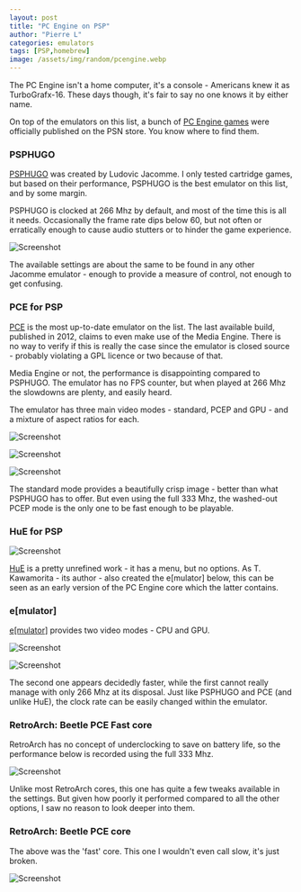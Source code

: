 ```yaml
---
layout: post
title: "PC Engine on PSP"
author: "Pierre L"
categories: emulators
tags: [PSP,homebrew]
image: /assets/img/random/pcengine.webp
---
```


The PC Engine isn't a home computer, it's a console - Americans knew it as TurboGrafx-16. These days though, it's fair to say no one knows it by either name.

On top of the emulators on this list, a bunch of [PC Engine games](https://en.wikipedia.org/wiki/List_of_PlayStation_Store_TurboGrafx-16_games) were officially published on the PSN store. You know where to find them.

### PSPHUGO

[PSPHUGO](https://archive.org/details/psphugo.7z) was created by Ludovic Jacomme. I only tested cartridge games, but based on their performance, PSPHUGO is the best emulator on this list, and by some margin.

PSPHUGO is clocked at 266 Mhz by default, and most of the time this is all it needs. Occasionally the frame rate dips below 60, but not often or erratically enough to cause audio stutters or to hinder the game experience. 

![Screenshot](https://github.com/PSP-Archive/PSP-Archive.github.io/raw/gh-pages/assets/img/snaps/20210821224953.webp)

The available settings are about the same to be found in any other Jacomme emulator - enough to provide a measure of control, not enough to get confusing.

### PCE for PSP

[PCE](https://archive.org/details/pcep-083-d-6.7z) is the most up-to-date emulator on the list. The last available build, published in 2012, claims to even make use of the Media Engine. There is no way to verify if this is really the case since the emulator is closed source - probably violating a GPL licence or two because of that.

Media Engine or not, the performance is disappointing compared to PSPHUGO. The emulator has no FPS counter, but when played at 266 Mhz the slowdowns are plenty, and easily heard. 

The emulator has three main video modes - standard, PCEP and GPU - and a mixture of aspect ratios for each.

![Screenshot](https://github.com/PSP-Archive/PSP-Archive.github.io/raw/gh-pages/assets/img/snaps/20210821230201.webp)

![Screenshot](https://github.com/PSP-Archive/PSP-Archive.github.io/raw/gh-pages/assets/img/snaps/20210821230251.webp)

![Screenshot](https://github.com/PSP-Archive/PSP-Archive.github.io/raw/gh-pages/assets/img/snaps/20210821230348.webp)

The standard mode provides a beautifully crisp image - better than what PSPHUGO has to offer. But even using the full 333 Mhz, the washed-out PCEP mode is the only one to be fast enough to be playable.

### HuE for PSP

![Screenshot](https://github.com/PSP-Archive/PSP-Archive.github.io/raw/gh-pages/assets/img/snaps/20210821231146.webp)

[HuE](https://archive.org/details/hu-epsp-070.7z) is a pretty unrefined work - it has a menu, but no options. As T. Kawamorita - its author - also created the e[mulator] below, this can be seen as an early version of the PC Engine core which the latter contains.

### e[mulator]

[e[mulator]](https://archive.org/details/emulator_082f.7z) provides two video modes - CPU and GPU. 

![Screenshot](https://github.com/PSP-Archive/PSP-Archive.github.io/raw/gh-pages/assets/img/snaps/20210821231823.webp)

![Screenshot](https://github.com/PSP-Archive/PSP-Archive.github.io/raw/gh-pages/assets/img/snaps/20210821231742.webp)

The second one appears decidedly faster, while the first cannot really manage with only 266 Mhz at its disposal. Just like PSPHUGO and PCE (and unlike HuE), the clock rate can be easily changed within the emulator.

### RetroArch: Beetle PCE Fast core

RetroArch has no concept of underclocking to save on battery life, so the performance below is recorded using the full 333 Mhz.

![Screenshot](https://github.com/PSP-Archive/PSP-Archive.github.io/raw/gh-pages/assets/img/snaps/20210821232115.webp)

Unlike most RetroArch cores, this one has quite a few tweaks available in the settings. But given how poorly it performed compared to all the other options, I saw no reason to look deeper into them.

### RetroArch: Beetle PCE core

The above was the 'fast' core. This one I wouldn't even call slow, it's just broken.

![Screenshot](https://github.com/PSP-Archive/PSP-Archive.github.io/raw/gh-pages/assets/img/snaps/20210821232237.webp)
